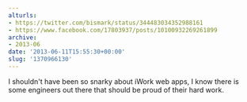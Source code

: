 ```yaml
---
alturls:
- https://twitter.com/bismark/status/344483034352988161
- https://www.facebook.com/17803937/posts/10100932269261899
archive:
- 2013-06
date: '2013-06-11T15:55:30+00:00'
slug: '1370966130'
---
```


I shouldn't have been so snarky about iWork web apps, I know there is some engineers out there that should be proud of their hard work.

